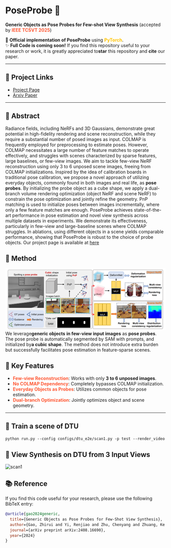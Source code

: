 # PoseProbe 🌟  
**Generic Objects as Pose Probes for Few-shot View Synthesis**  (accepted by <span style="color: #FF5733;">**IEEE TCSVT 2025**</span>) 

🚀 ​**Official implementation of PoseProbe** using <span style="color: #FFC300;">**PyTorch**</span>.  
✨ ​**Full Code is coming soon!** If you find this repository useful to your research or work, it is greatly appreciated to ​**star** this repository and ​**cite** our paper.  

---


## 📌 Project Links  
- ​[Project Page](https://zhirui-gao.github.io/PoseProbe.github.io/)
- ​[Arxiv Paper](https://arxiv.org/pdf/2408.16690) 

---


## 🎯 Abstract  

Radiance fields, including NeRFs and 3D Gaussians, demonstrate great potential in high-fidelity rendering and scene reconstruction, while they require a substantial number of posed images as input. COLMAP is frequently employed for preprocessing to estimate poses. However, COLMAP necessitates a large number of feature matches to operate effectively, and struggles with scenes characterized by sparse features, large baselines, or few-view images. We aim to tackle few-view NeRF reconstruction using only 3 to 6 unposed scene images, freeing from COLMAP initializations. Inspired by the idea of calibration boards in traditional pose calibration, we propose a novel approach of utilizing everyday objects, commonly found in both images and real life, as **pose probes**. By initializing the probe object as a cube shape, we apply a dual-branch volume rendering optimization (object NeRF and scene NeRF) to constrain the pose optimization and jointly refine the geometry. PnP matching is used to initialize poses between images incrementally, where only a few feature matches are enough. PoseProbe achieves state-of-the-art performance in pose estimation and novel view synthesis across multiple datasets in experiments. We demonstrate its effectiveness, particularly in few-view and large-baseline scenes where COLMAP struggles. In ablations, using different objects in a scene yields comparable performance, showing that PoseProbe is robust to the choice of probe objects. Our project page is available at [here](https://zhirui-gao.github.io/PoseProbe.github.io/) 

## 🎯 Method 
![Pipeline](assert/fig_pip.png)
We leverage ​**generic objects** ​**in few-view input images** as ​**pose probes**. The pose probe is automatically segmented by SAM with prompts, and initialized by ​**a cubic shape**. The method does not introduce extra burden but successfully facilitates pose estimation in feature-sparse scenes.

## 🔑 Key Features  
- <span style="color: #FF5733;">**Few-view Reconstruction**</span>: Works with only ​**3 to 6 unposed images**.  
- <span style="color: #FF5733;">**No COLMAP Dependency**</span>: Completely bypasses COLMAP initialization.  
- <span style="color: #FF5733;">**Everyday Objects as Probes**</span>: Utilizes common objects for pose estimation.  
- <span style="color: #FF5733;">**Dual-branch Optimization**</span>: Jointly optimizes object and scene geometry.  

---

## 🔑 Train a scene of DTU

```python run.py --config configs/dtu_e2e/scan1.py -p test --render_video```

## 🔑 View Synthesis on DTU from 3 Input Views

![scan1](assets/scan1.gif)

## 📚 Reference  
If you find this code useful for your research, please use the following BibTeX entry:  
```bibtex
@article{gao2024generic,
  title={Generic Objects as Pose Probes for Few-Shot View Synthesis},
  author={Gao, Zhirui and Yi, Renjiao and Zhu, Chenyang and Zhuang, Ke and Chen, Wei and Xu, Kai},
  journal={arXiv preprint arXiv:2408.16690},
  year={2024}
}
